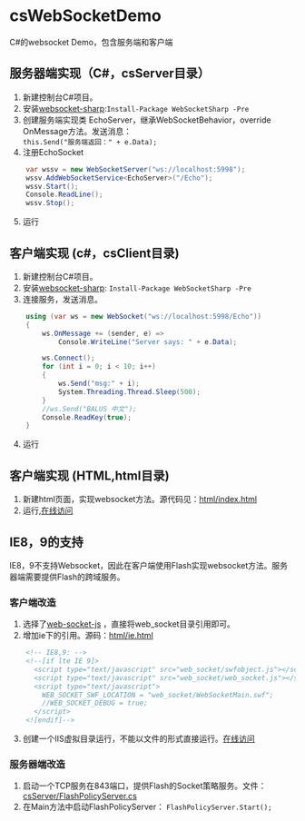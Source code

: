 # csWebSocketDemo
C#的websocket Demo，包含服务端和客户端

## 服务器端实现（C#，csServer目录）
1. 新建控制台C#项目。
2. 安装[websocket-sharp](https://github.com/sta/websocket-sharp):`Install-Package WebSocketSharp -Pre`
3. 创建服务端实现类 EchoServer，继承WebSocketBehavior，override OnMessage方法。发送消息：  
`this.Send("服务端返回：" + e.Data);`
4. 注册EchoSocket
```c#
    var wssv = new WebSocketServer("ws://localhost:5998");
    wssv.AddWebSocketService<EchoServer>("/Echo");
    wssv.Start();
    Console.ReadLine();
    wssv.Stop();
```    
5. 运行

## 客户端实现 (c#，csClient目录)
1. 新建控制台C#项目。
2. 安装[websocket-sharp](https://github.com/sta/websocket-sharp): `Install-Package WebSocketSharp -Pre`
3. 连接服务，发送消息。
```c#
	using (var ws = new WebSocket("ws://localhost:5998/Echo"))
	{
	    ws.OnMessage += (sender, e) =>
	        Console.WriteLine("Server says: " + e.Data);

	    ws.Connect();
	    for (int i = 0; i < 10; i++)
	    {
	        ws.Send("msg:" + i);
	        System.Threading.Thread.Sleep(500);
	    }
	    //ws.Send("BALUS 中文");
	    Console.ReadKey(true);
	}
```
4. 运行

## 客户端实现 (HTML,html目录)
1. 新建html页面，实现websocket方法。源代码见：[html/index.html](/html/index.html)
2. 运行,[在线访问](http://pharaoh168.coding.me/csWebSocketDemo/html/index.html)

## IE8，9的支持
IE8，9不支持Websocket，因此在客户端使用Flash实现websocket方法。服务器端需要提供Flash的跨域服务。
### 客户端改造
1. 选择了[web-socket-js](https://github.com/gimite/web-socket-js) ，直接将web_socket目录引用即可。 
2. 增加ie下的引用。源码：[html/ie.html](/html/ie.html)
```html
    <!-- IE8,9: -->
    <!--[if lte IE 9]>
      <script type="text/javascript" src="web_socket/swfobject.js"></script>
      <script type="text/javascript" src="web_socket/web_socket.js"></script>
      <script type="text/javascript">
        WEB_SOCKET_SWF_LOCATION = "web_socket/WebSocketMain.swf";
        //WEB_SOCKET_DEBUG = true;    
      </script>
    <![endif]-->
```    
3. 创建一个IIS虚拟目录运行，不能以文件的形式直接运行。[在线访问](http://pharaoh168.coding.me/csWebSocketDemo/html/ie.html)

### 服务器端改造
1. 启动一个TCP服务在843端口，提供Flash的Socket策略服务。文件： [csServer/FlashPolicyServer.cs](/csServer/csServer/FlashPolicyServer.cs)
2. 在Main方法中启动FlashPolicyServer： `FlashPolicyServer.Start();`

